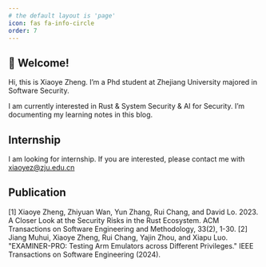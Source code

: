 ```yaml
---
# the default layout is 'page'
icon: fas fa-info-circle
order: 7
---
```


<!-- > Add Markdown syntax content to file `_tabs/about.md`{: .filepath } and it will show up on this page. -->
<!-- {: .prompt-tip } -->

## 👋 Welcome!
Hi, this is Xiaoye Zheng. I’m a Phd student at Zhejiang University majored in Software Security.

I am currently interested in Rust & System Security &  AI for Security.
I’m documenting my learning notes in this blog.

## Internship

I am looking for internship. If you are interested, please contact me with xiaoyez@zju.edu.cn

## Publication

[1] Xiaoye Zheng, Zhiyuan Wan, Yun Zhang, Rui Chang, and David Lo. 2023. A Closer Look at the Security Risks in the Rust Ecosystem. ACM Transactions on Software Engineering and Methodology, 33(2), 1-30.
[2] Jiang Muhui, Xiaoye Zheng, Rui Chang, Yajin Zhou, and Xiapu Luo. "EXAMINER-PRO: Testing Arm Emulators across Different Privileges." IEEE Transactions on Software Engineering (2024).